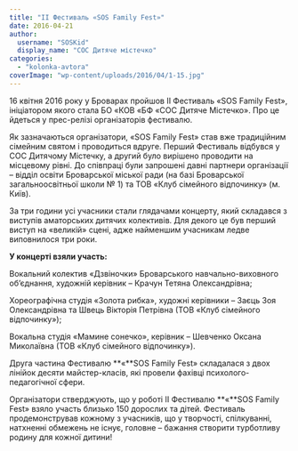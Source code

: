 ```yaml
---
title: "ІІ Фестиваль «SOS Family Fest»"
date: 2016-04-21
author: 
  username: "SOSKid"
  display_name: "СОС Дитяче містечко"
categories: 
  - "kolonka-avtora"
coverImage: "wp-content/uploads/2016/04/1-15.jpg"
---
```


16 квітня 2016 року у Броварах пройшов ІІ Фестиваль «SOS Family Fest», ініціатором якого стала БО «КОВ «БФ «СОС Дитяче Містечко». Про це йдеться у прес-релізі організаторів фестивалю.

Як зазначаються організатори, «SOS Family Fest» став вже традиційним сімейним святом і проводиться вдруге. Перший Фестиваль відбувся у СОС Дитячому Містечку, а другий було вирішено проводити на місцевому рівні. До співпраці були запрошені давні партнери організації – відділ освіти Броварської міської ради (на базі Броварської загальноосвітньої школи № 1) та ТОВ «Клуб сімейного відпочинку» (м. Київ).

За три години усі учасники стали глядачами концерту, який складався з виступів аматорських дитячих колективів. Для декого це був перший виступ на «великій» сцені, адже найменшим учасникам ледве виповнилося три роки.

**У концерті взяли участь:**

Вокальний колектив «Дзвіночки» Броварського навчально-виховного об’єднання, художній керівник – Крачун Тетяна Олександрівна;

Хореографічна студія «Золота рибка», художні керівники – Заєць Зоя Олександрівна та Швець Вікторія Петрівна (ТОВ «Клуб сімейного відпочинку»);

Вокальна студія «Мамине сонечко», керівник – Шевченко Оксана Миколаївна (ТОВ «Клуб сімейного відпочинку»).

Друга частина Фестивалю **«**SOS Family Fest» складалася з двох лінійок десяти майстер-класів, які провели фахівці психолого-педагогічної сфери.

Організатори стверджують, що у роботі ІІ Фестивалю **«**SOS Family Fest» взяло участь близько 150 дорослих та дітей. Фестиваль продемонстрував кожному з учасників, що у творчості, спілкуванні, натхненні обмежень не існує, головне – бажання створити турботливу родину для кожної дитини!

